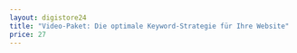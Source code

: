 ```yaml
---
layout: digistore24
title: "Video-Paket: Die optimale Keyword-Strategie für Ihre Website"
price: 27
---
```

